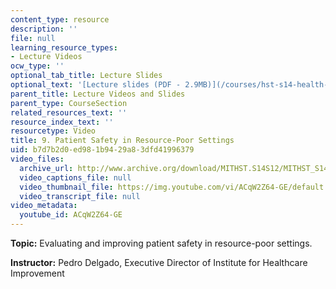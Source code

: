 ```yaml
---
content_type: resource
description: ''
file: null
learning_resource_types:
- Lecture Videos
ocw_type: ''
optional_tab_title: Lecture Slides
optional_text: '[Lecture slides (PDF - 2.9MB)](/courses/hst-s14-health-information-systems-to-improve-quality-of-care-in-resource-poor-settings-spring-2012/resources/mithst_s14s12_lec15_1110)'
parent_title: Lecture Videos and Slides
parent_type: CourseSection
related_resources_text: ''
resource_index_text: ''
resourcetype: Video
title: 9. Patient Safety in Resource-Poor Settings
uid: b7d7b2d0-ed98-1b94-29a8-3dfd41996379
video_files:
  archive_url: http://www.archive.org/download/MITHST.S14S12/MITHST_S14S12_lec09_300k.mp4
  video_captions_file: null
  video_thumbnail_file: https://img.youtube.com/vi/ACqW2Z64-GE/default.jpg
  video_transcript_file: null
video_metadata:
  youtube_id: ACqW2Z64-GE
---
```


**Topic:** Evaluating and improving patient safety in resource-poor settings.

**Instructor:** Pedro Delgado, Executive Director of Institute for Healthcare Improvement